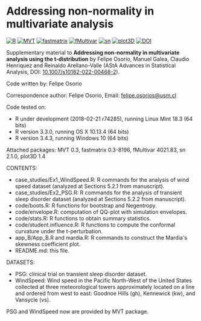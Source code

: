 # Addressing non-normality in multivariate analysis

[![R](https://img.shields.io/badge/Made%20with-R%20under%20development-success)](https://cran.r-project.org/)
[![MVT](https://img.shields.io/badge/MVT-0.3-orange)](http://mvt.mat.utfsm.cl/)
[![fastmatrix](https://img.shields.io/badge/fastmatrix-0.3--8196-orange)](https://faosorios.github.io/fastmatrix/)
[![fMultivar](https://img.shields.io/badge/fMultivar-4021.83-orange)](https://cran.r-project.org/package=fMultivar)
[![sn](https://img.shields.io/badge/sn-2.1.0-orange)](https://cran.r-project.org/package=sn)
[![plot3D](https://img.shields.io/badge/plot3D-1.4-orange)](https://cran.r-project.org/package=plot3D)
[![DOI](https://img.shields.io/badge/DOI-10.1007/s10182--022--00468--2-blue)](http://doi.org/10.1007/s10182-022-00468-2)

Supplementary material to **Addressing non-normality in multivariate analysis using the t-distribution** by Felipe Osorio, Manuel Galea, Claudio Henriquez and Reinaldo Arellano-Valle (AStA Advances in Statistical Analysis, DOI: [10.1007/s10182-022-00468-2](https://doi.org/10.1007/s10182-022-00468-2)).

Code written by: Felipe Osorio

Correspondence author: Felipe Osorio, Email: felipe.osorios@usm.cl

Code tested on:
- R under development (2018-02-21 r74285), running Linux Mint 18.3 (64 bits)
- R version 3.3.0, running OS X 10.13.4 (64 bits)
- R version 3.4.3, running Windows 10 (64 bits)

Attached packages: MVT 0.3, fastmatrix 0.3-8196, fMultivar 4021.83, sn 2.1.0, plot3D 1.4

CONTENTS:
- case_studies/Ex1_WindSpeed.R: R commands for the analysis of wind speed dataset (analyzed at Sections 5.2.1 from manuscript).
- case_studies/Ex2_PSG.R: R commands for the analysis of transient sleep disorder dataset (analyzed at Sections 5.2.2 from manuscript).
- code/boots.R: R functions for bootstrap and Negentropy.
- code/envelope.R: computation of QQ-plot with simulation envelopes.
- code/stats.R: R functions to obtain summary statistics.
- code/student.influence.R: R functions to compute the conformal curvature under the t-perturbation.
- app_B/App_B.R and mardia.R: R commands to construct the Mardia's skewness coefficient plot.
- README.md: this file.

DATASETS:
- PSG: clinical trial on transient sleep disorder dataset.
- WindSpeed: Wind speed in the Pacific North-West of the United States collected at three meteorological towers approximately located on a line and ordered from west to east: Goodnoe Hills (gh), Kennewick (kw), and Vansycle (vs).

PSG and WindSpeed now are provided by MVT package.
